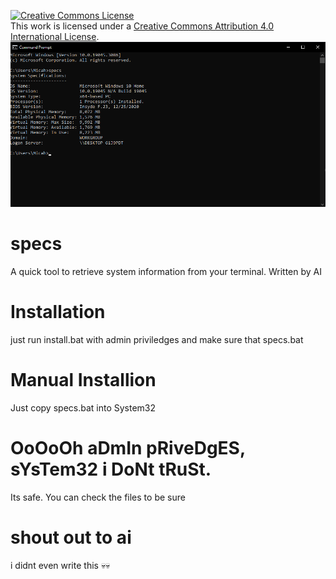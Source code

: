 <a rel="license" href="http://creativecommons.org/licenses/by/4.0/"><img alt="Creative Commons License" style="border-width:0" src="https://i.creativecommons.org/l/by/4.0/80x15.png" /></a><br />This work is licensed under a <a rel="license" href="http://creativecommons.org/licenses/by/4.0/">Creative Commons Attribution 4.0 International License</a>.
![The program in action.](image.png)
# specs
A quick tool to retrieve system information from your terminal. Written by AI

# Installation

just run install.bat with admin priviledges and make sure that specs.bat

# Manual Installion

Just copy specs.bat into System32

# OoOoOh aDmIn pRiveDgES, sYsTem32 i DoNt tRuSt.

Its safe. You can check the files to be sure

# shout out to ai

i didnt even write this 💀💀
